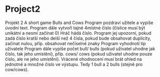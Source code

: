 # Project2
Projekt 2
A short game Bulls and Cows
Program pozdraví užitele a vypíše úvodní text.
Program dále vytvoří tajné 4místné číslo (číslice musí být unikátní a nesmí začínat 0)
Hráč hádá číslo. Program jej upozorní, pokud zadá číslo kratší nebo delší než 4 čísla, pokud bude obsahovat duplicity, začínat nulou, příp. obsahovat nečíselné znaky
Program vyhodnotí tip uživatele
Program dále vypíše počet bull/ bulls (pokud uživatel uhodne jak číslo, tak jeho umístění), příp. cows/ cows (pokud uživatel uhodne pouze číslo, ale ne jeho umístění). Vrácené ohodnocení musí brát ohled na jednotné a množné číslo ve výstupu. Tedy 1 bull a 2 bulls (stejně pro cow/cows).
